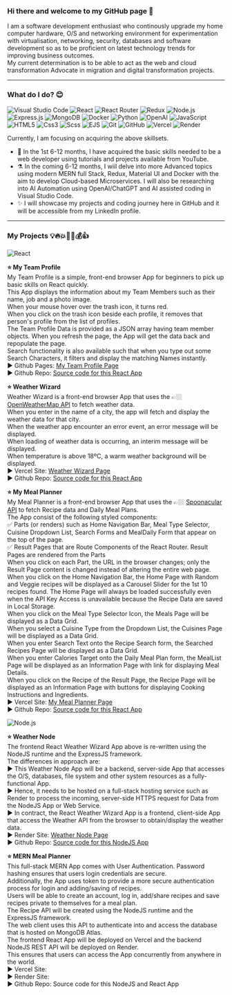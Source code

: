 <!--- My GitHub personal profile page -->

### Hi there and welcome to my GitHub page 👋

I am a software development enthusiast who continously upgrade my home computer hardware, O/S and networking environment for experimentation with virtualisation, networking, security, databases and software development so as to be proficient on latest technology trends for improving business outcomes.<br>
My current determination is to be able to act as the web and cloud transformation Advocate in migration and digital transformation projects.<br>

---

### What do I do? 😊

<p>
  <img alt="Visual Studio Code" src="https://img.shields.io/badge/Visual Studio Code-007ACC?logo=visual studio code&logoColor=white&style=for-the-badge" />
  <img alt="React" src="https://img.shields.io/badge/React-61DAFB?logo=react&logoColor=black&style=for-the-badge" />
  <img alt="React Router" src="https://img.shields.io/badge/React Router-CA4245?logo=react router&logoColor=white&style=for-the-badge" />
  <img alt="Redux" src="https://img.shields.io/badge/Redux-764ABC?logo=redux&logoColor=white&style=for-the-badge" />
  <img alt="Node.js" src="https://img.shields.io/badge/Node.js-339933?logo=node.js&logoColor=white&style=for-the-badge" />
  <img alt="Express.js" src="https://img.shields.io/badge/Express.js-000000?logo=express&logoColor=white&style=for-the-badge" />
  <img alt="MongoDB" src="https://img.shields.io/badge/MongoDB-47A24B?logo=mongodb&logoColor=white&style=for-the-badge" />
  <img alt="Docker" src="https://img.shields.io/badge/Docker-2496ED?logo=docker&logoColor=white&style=for-the-badge" />
  <img alt="Python" src="https://img.shields.io/badge/Python-3776AB?logo=python&logoColor=white&style=for-the-badge" />
  <img alt="OpenAI" src="https://img.shields.io/badge/OpenAI-412991?logo=openai&logoColor=white&style=for-the-badge" />
  <img alt="JavaScript" src="https://img.shields.io/badge/JavaScript-F7DF1E?logo=javascript&logoColor=black&style=for-the-badge" />
  <img alt="HTML5" src="https://img.shields.io/badge/HTML5-E34F26?logo=html5&logoColor=white&style=for-the-badge" />
  <img alt="Css3" src="https://img.shields.io/badge/CSS3-1572B6?logo=css3&logoColor=white&style=for-the-badge" />
  <img alt="Scss" src="https://img.shields.io/badge/Scss-CC6699?logo=sass&logoColor=white&style=for-the-badge" />
  <img alt="EJS" src="https://img.shields.io/badge/EJS-F7DF1E?logo=javascript&logoColor=black&style=for-the-badge" />
  <img alt="Git" src="https://img.shields.io/badge/Git-F05032?logo=git&logoColor=white&style=for-the-badge" />
  <img alt="GitHub" src="https://img.shields.io/badge/GitHub-181717?logo=github&logoColor=white&style=for-the-badge" />
  <img alt="Vercel" src="https://img.shields.io/badge/Vercel-000000?logo=vercel&logoColor=white&style=for-the-badge" />
  <img alt="Render" src="https://img.shields.io/badge/Render-46E3B7?logo=render&logoColor=black&style=for-the-badge" />
 </p>

Currently, I am focusing on acquiring the above skillsets.
- 🤞 In the 1st 6-12 months, I have acquired the basic skills needed to be a web developer using tutorials and projects available from YouTube.
- ⚗️ In the coming 6-12 months, I wiil delve into more Advanced topics using modern MERN full Stack, Redux, Material UI and Docker with the aim to develop Cloud-based Microservices. I will also be researching into AI Automation using OpenAI/ChatGPT and AI assisted coding in Visual Studio Code.
- ✨ I will showcase my projects and coding journey here in GitHub and it will be accessible from my LinkedIn profile.

---

### My Projects 💡🔥💥🚀🏁💰👍

<img alt="React" src="https://img.shields.io/badge/React-61DAFB?logo=react&logoColor=black&style=for-the-badge" />

<b>⭐ My Team Profile</b><br>
My Team Profile is a simple, front-end browser App for beginners to pick up basic skills on React quickly.<br>
This App displays the information about my Team Members such as their name, job and a photo image.<br>
When your mouse hover over the trash icon, it turns red.<br>
When you click on the trash icon beside each profile, it removes that person's profile from the list of profiles.<br>
The Team Profile Data is provided as a JSON array having team member objects. When you refresh the page, the App will get the data back and repopulate the page.<br>
Search functionality is also available such that when you type out some Search Characters, it filters and display the matching Names instantly.<br>
► Github Pages: <a href="https://andym388.github.io/a02_1team-profile/">My Team Profile Page</a><br>
► Github Repo: <a href="https://github.com/andym388/a02_1team-profile">Source code for this React App</a><br>

<b>⭐ Weather Wizard</b><br>
Weather Wizard is a front-end browser App that uses the 👉🏼 <a href="https://openweathermap.org/api">OpenWeatherMap API</a> to fetch weather data.<br>
When you enter in the name of a city, the app will fetch and display the weather data for that city.<br>
When the weather app encounter an error event, an error message will be displayed.<br>
When loading of weather data is occurring, an interim message will be displayed.<br>
When temperature is above 18ºC, a warm weather background will be displayed.<br>
► Vercel Site: <a href="https://a03-1weather-wizard.vercel.app/">Weather Wizard Page</a><br>
► Github Repo: <a href="https://github.com/andym388/a03_1weather-wizard">Source code for this React App</a><br>

<b>⭐ My Meal Planner</b><br>
My Meal Planner is a front-end browser App that uses the 👉🏼 <a href="https://spoonacular.com/food-api">Spoonacular API</a> to fetch Recipe data and Daily Meal Plans.<br>
The App consist of the following styled components:<br>
✅ Parts (or renders) such as Home Navigation Bar, Meal Type Selector, Cuisine Dropdown List, Search Forms and MealDaily Form that appear on the top of the  page.<br>
✅ Result Pages that are Route Components of the React Router. Result Pages are rendered from the Parts<br>
When you click on each Part, the URL in the browser changes; only the Result Page content is changed instead of altering the entire web page.<br>
When you click on the Home Navigation Bar, the Home Page with Random and Veggie recipes will be displayed as a Carousel Slider for the 1st 10 recipes found. The Home Page will always be loaded successfully even when the API Key Access is unavailable because the Recipe Data are saved in Local Storage.<br>
When you click on the Meal Type Selector Icon, the Meals Page will be displayed as a Data Grid.<br>
When you select a Cuisine Type from the Dropdown List, the Cuisines Page will be displayed as a Data Grid.<br>
When you enter Search Text onto the Recipe Search form, the Searched Recipes Page will be displayed as a Data Grid.<br>
When you enter Calories Target onto the Daily Meal Plan form, the MealList Page will be displayed as an Information Page with link for displaying Meal Details.<br>
When you click on the Recipe of the Result Page, the Recipe Page will be displayed as an Information Page with buttons for displaying Cooking Instructions and Ingredients.<br>
► Vercel Site: <a href="https://a04-1meal-planner.vercel.app/">My Meal Planner Page</a><br>
► Github Repo: <a href="https://github.com/andym388/a04_1meal-planner">Source code for this React App</a><br>

<img alt="Node.js" src="https://img.shields.io/badge/Node.js-339933?logo=node.js&logoColor=white&style=for-the-badge" />

<b>⭐ Weather Node</b><br>
The frontend React Weather Wizard App above is re-written using the NodeJS runtime and the ExpressJS framework.<br>
The differences in approach are:<br>
▶️ This Weather Node App will be a backend, server-side App that accesses the O/S, databases, file system and other system resources as a fully-functional App.<br>
▶️ Hence, it needs to be hosted on a full-stack hosting service such as Render to process the incoming, server-side HTTPS request for Data from the NodeJS App or Web Service.<br>
▶️ In contract, the React Weather Wizard App is a frontend, client-side App that access the Weather API from the browser to obtain/display the weather data.<br>
► Render Site: <a href="https://b03-1weather-node.onrender.com/">Weather Node Page</a><br>
► Github Repo: <a href="https://github.com/andym388/b03_1weather-node">Source code for this NodeJS App</a><br>

<b>⭐ MERN Meal Planner</b><br>
This full-stack MERN App comes with User Authentication. Password hashing ensures that users login credentials are secure.<br> 
Additionally, the App uses token to provide a more secure authentication process for login and adding/saving of recipes.<br>
Users will be able to create an account, log in, add/share recipes and save recipes private to themselves for a meal plan.<br>
The Recipe API will be created using the NodeJS runtime and the ExpressJS framework.<br>
The web client uses this API to authenticate into and access the database that is hosted on MongoDB Atlas.<br>
The frontend React App will be deployed on Vercel and the backend NodeJS REST API will be deployed on Render.<br>
This ensures that users can access the App concurrently from anywhere in the world.<br>
► Vercel Site: <br>
► Render Site: <br>
► Github Repo: Source code for this NodeJS and React App<br>
